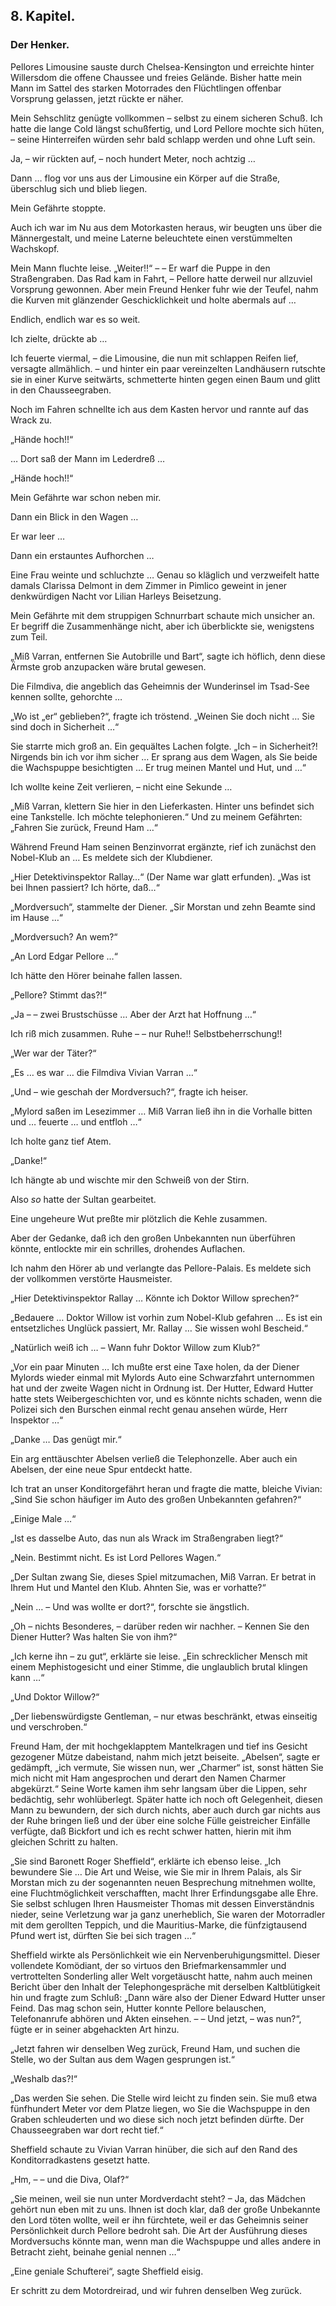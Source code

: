 <h2>8. Kapitel.</h2>
<h3>Der Henker.</h3>

Pellores Limousine sauste durch Chelsea-Kensington und erreichte hinter
Willersdom die offene Chaussee und freies Gelände. Bisher hatte mein Mann im
Sattel des starken Motorrades den Flüchtlingen offenbar Vorsprung gelassen,
jetzt rückte er näher.

Mein Sehschlitz genügte vollkommen – selbst zu einem sicheren Schuß. Ich hatte
die lange Cold längst schußfertig, und Lord Pellore mochte sich hüten, – seine
Hinterreifen würden sehr bald schlapp werden und ohne Luft sein.

Ja, – wir rückten auf, – noch hundert Meter, noch achtzig …

Dann … flog vor uns aus der Limousine ein Körper auf die Straße, überschlug
sich und blieb liegen.

Mein Gefährte stoppte.

Auch ich war im Nu aus dem Motorkasten heraus, wir beugten uns über die
Männergestalt, und meine Laterne beleuchtete einen verstümmelten Wachskopf.

Mein Mann fluchte leise. „Weiter!!“ – – Er warf die Puppe in den Straßengraben.
Das Rad kam in Fahrt, – Pellore hatte derweil nur allzuviel Vorsprung gewonnen.
Aber mein Freund Henker fuhr wie der Teufel, nahm die Kurven mit glänzender
Geschicklichkeit und holte abermals auf …

Endlich, endlich war es so weit.

Ich zielte, drückte ab …

Ich feuerte viermal, – die Limousine, die nun mit schlappen Reifen lief,
versagte allmählich. – und hinter ein paar vereinzelten Landhäusern rutschte
sie in einer Kurve seitwärts, schmetterte hinten gegen einen Baum und glitt in
den Chausseegraben.

Noch im Fahren schnellte ich aus dem Kasten hervor und rannte auf das Wrack zu.

„Hände hoch!!“

… Dort saß der Mann im Lederdreß …

„Hände hoch!!“

Mein Gefährte war schon neben mir.

Dann ein Blick in den Wagen …

Er war leer …

Dann ein erstauntes Aufhorchen …

Eine Frau weinte und schluchzte … Genau so kläglich und verzweifelt hatte
damals Clarissa Delmont in dem Zimmer in Pimlico geweint in jener denkwürdigen
Nacht vor Lilian Harleys Beisetzung.

Mein Gefährte mit dem struppigen Schnurrbart schaute mich unsicher an. Er
begriff die Zusammenhänge nicht, aber ich überblickte sie, wenigstens zum Teil.

„Miß Varran, entfernen Sie Autobrille und Bart“, sagte ich höflich, denn diese
Ärmste grob anzupacken wäre brutal gewesen.

Die Filmdiva, die angeblich das Geheimnis der Wunderinsel im Tsad-See kennen
sollte, gehorchte …

„Wo ist „er“ geblieben?“, fragte ich tröstend. „Weinen Sie doch nicht … Sie
sind doch in Sicherheit …“

Sie starrte mich groß an. Ein gequältes Lachen folgte. „Ich – in Sicherheit?!
Nirgends bin ich vor ihm sicher … Er sprang aus dem Wagen, als Sie beide die
Wachspuppe besichtigten … Er trug meinen Mantel und Hut, und …“

Ich wollte keine Zeit verlieren, – nicht eine Sekunde …

„Miß Varran, klettern Sie hier in den Lieferkasten. Hinter uns befindet sich
eine Tankstelle. Ich möchte telephonieren.“ Und zu meinem Gefährten: „Fahren
Sie zurück, Freund Ham …“

Während Freund Ham seinen Benzinvorrat ergänzte, rief ich zunächst den
Nobel-Klub an … Es meldete sich der Klubdiener.

„Hier Detektivinspektor Rallay…“ (Der Name war glatt erfunden). „Was ist bei
Ihnen passiert? Ich hörte, daß…“

„Mordversuch“, stammelte der Diener. „Sir Morstan und zehn Beamte sind im Hause
…“

„Mordversuch? An wem?“

„An Lord Edgar Pellore …“

Ich hätte den Hörer beinahe fallen lassen.

„Pellore? Stimmt das?!“

„Ja – – zwei Brustschüsse … Aber der Arzt hat Hoffnung …“

Ich riß mich zusammen. Ruhe – – nur Ruhe!! Selbstbeherrschung!!

„Wer war der Täter?“

„Es … es war … die Filmdiva Vivian Varran …“

„Und – wie geschah der Mordversuch?“, fragte ich heiser.

„Mylord saßen im Lesezimmer … Miß Varran ließ ihn in die Vorhalle bitten und …
feuerte … und entfloh …“

Ich holte ganz tief Atem.

„Danke!“

Ich hängte ab und wischte mir den Schweiß von der Stirn.

Also *so* hatte der Sultan gearbeitet.

Eine ungeheure Wut preßte mir plötzlich die Kehle zusammen.

Aber der Gedanke, daß ich den großen Unbekannten nun überführen könnte,
entlockte mir ein schrilles, drohendes Auflachen.

Ich nahm den Hörer ab und verlangte das Pellore-Palais. Es meldete sich der
vollkommen verstörte Hausmeister.

„Hier Detektivinspektor Rallay … Könnte ich Doktor Willow sprechen?“

„Bedauere … Doktor Willow ist vorhin zum Nobel-Klub gefahren … Es ist ein
entsetzliches Unglück passiert, Mr. Rallay … Sie wissen wohl Bescheid.“

„Natürlich weiß ich … – Wann fuhr Doktor Willow zum Klub?“

„Vor ein paar Minuten … Ich mußte erst eine Taxe holen, da der Diener Mylords
wieder einmal mit Mylords Auto eine Schwarzfahrt unternommen hat und der zweite
Wagen nicht in Ordnung ist. Der Hutter, Edward Hutter hatte stets
Weibergeschichten vor, und es könnte nichts schaden, wenn die Polizei sich den
Burschen einmal recht genau ansehen würde, Herr Inspektor …“

„Danke … Das genügt mir.“

Ein arg enttäuschter Abelsen verließ die Telephonzelle. Aber auch ein Abelsen,
der eine neue Spur entdeckt hatte.

Ich trat an unser Konditorgefährt heran und fragte die matte, bleiche Vivian:
„Sind Sie schon häufiger im Auto des großen Unbekannten gefahren?“

„Einige Male …“

„Ist es dasselbe Auto, das nun als Wrack im Straßengraben liegt?“

„Nein. Bestimmt nicht. Es ist Lord Pellores Wagen.“

„Der Sultan zwang Sie, dieses Spiel mitzumachen, Miß Varran. Er betrat in Ihrem
Hut und Mantel den Klub. Ahnten Sie, was er vorhatte?“

„Nein … – Und was wollte er dort?“, forschte sie ängstlich.

„Oh – nichts Besonderes, – darüber reden wir nachher. – Kennen Sie den Diener
Hutter? Was halten Sie von ihm?“

„Ich kerne ihn – zu gut“, erklärte sie leise. „Ein schrecklicher Mensch mit
einem Mephistogesicht und einer Stimme, die unglaublich brutal klingen kann …“

„Und Doktor Willow?“

„Der liebenswürdigste Gentleman, – nur etwas beschränkt, etwas einseitig und
verschroben.“

Freund Ham, der mit hochgeklapptem Mantelkragen und tief ins Gesicht gezogener
Mütze dabeistand, nahm mich jetzt beiseite. „Abelsen“, sagte er gedämpft, „ich
vermute, Sie wissen nun, wer „Charmer“ ist, sonst hätten Sie mich nicht mit Ham
angesprochen und derart den Namen Charmer abgekürzt.“ Seine Worte kamen ihm
sehr langsam über die Lippen, sehr bedächtig, sehr wohlüberlegt. Später hatte
ich noch oft Gelegenheit, diesen Mann zu bewundern, der sich durch nichts, aber
auch durch gar nichts aus der Ruhe bringen ließ und der über eine solche Fülle
geistreicher Einfälle verfügte, daß Bickfort und ich es recht schwer hatten,
hierin mit ihm gleichen Schritt zu halten.

„Sie sind Baronett Roger Sheffield“, erklärte ich ebenso leise. „Ich bewundere
Sie … Die Art und Weise, wie Sie mir in Ihrem Palais, als Sir Morstan mich zu
der sogenannten neuen Besprechung mitnehmen wollte, eine Fluchtmöglichkeit
verschafften, macht Ihrer Erfindungsgabe alle Ehre. Sie selbst schlugen Ihren
Hausmeister Thomas mit dessen Einverständnis nieder, seine Verletzung war ja
ganz unerheblich, Sie waren der Motorradler mit dem gerollten Teppich, und die
Mauritius-Marke, die fünfzigtausend Pfund wert ist, dürften Sie bei sich tragen
…“

Sheffield wirkte als Persönlichkeit wie ein Nervenberuhigungsmittel. Dieser
vollendete Komödiant, der so virtuos den Briefmarkensammler und vertrottelten
Sonderling aller Welt vorgetäuscht hatte, nahm auch meinen Bericht über den
Inhalt der Telephongespräche mit derselben Kaltblütigkeit hin und fragte zum
Schluß: „Dann wäre also der Diener Edward Hutter unser Feind. Das mag schon
sein, Hutter konnte Pellore belauschen, Telefonanrufe abhören und Akten
einsehen. – – Und jetzt, – was nun?“, fügte er in seiner abgehackten Art hinzu.

„Jetzt fahren wir denselben Weg zurück, Freund Ham, und suchen die Stelle, wo
der Sultan aus dem Wagen gesprungen ist.“

„Weshalb das?!“

„Das werden Sie sehen. Die Stelle wird leicht zu finden sein. Sie muß etwa
fünfhundert Meter vor dem Platze liegen, wo Sie die Wachspuppe in den Graben
schleuderten und wo diese sich noch jetzt befinden dürfte. Der Chausseegraben
war dort recht tief.“

Sheffield schaute zu Vivian Varran hinüber, die sich auf den Rand des
Konditorradkastens gesetzt hatte.

„Hm, – – und die Diva, Olaf?“

„Sie meinen, weil sie nun unter Mordverdacht steht? – Ja, das Mädchen gehört
nun eben mit zu uns. Ihnen ist doch klar, daß der große Unbekannte den Lord
töten wollte, weil er ihn fürchtete, weil er das Geheimnis seiner
Persönlichkeit durch Pellore bedroht sah. Die Art der Ausführung dieses
Mordversuchs könnte man, wenn man die Wachspuppe und alles andere in Betracht
zieht, beinahe genial nennen …“

„Eine geniale Schufterei“, sagte Sheffield eisig.

Er schritt zu dem Motordreirad, und wir fuhren denselben Weg zurück.


